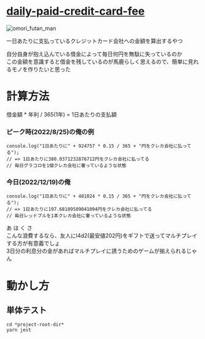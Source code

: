 # [daily-paid-credit-card-fee](https://hubio.kemono.app/daily-paid-credit-card-fee/)
![omori_futan_man](https://user-images.githubusercontent.com/26818923/208406392-93e82352-fb06-44a5-85b3-d922ef8ea8db.png)


一日あたりに支払っているクレジットカード会社への金額を算出するやつ  

自分自身が抱え込んでいる借金によって毎日何円を無駄に失っているのか  
この金額を意識すると借金を残しているのが馬鹿らしく思えるので、簡単に見れるモノを作りたいと思った

# 計算方法
借金額 * 年利 / 365(1年) = 1日あたりの支払額

### ピーク時(2022/8/25)の俺の例
```
console.log("1日あたりに" + 924757 * 0.15 / 365 + "円をクレカ会社に払ってる");
// => 1日あたりに380.0371232876712円をクレカ会社に払ってる
// 毎日グラコロを1個クレカ会社に奢っているような状態
```

### 今日(2022/12/19)の俺
```
console.log("1日あたりに" + 481024 * 0.15 / 365 + "円をクレカ会社に払ってる");
// => 1日あたりに197.68109589041094円をクレカ会社に払ってる
// 毎日レッドブルを1本クレカ会社に奢っているような状態
```

あ ほ く さ  
こんな浪費するなら、友人にl4d2(最安値202円)をギフトで送ってマルチプレイする方が有意義でしょ  
3日分の利息分の金があればマルチプレイに誘うためのゲームが揃えられるじゃん  

# 動かし方

## 単体テスト
```
cd *project-root-dir*
yarn jest
```
